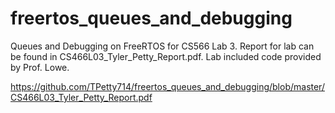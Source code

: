 # freertos_queues_and_debugging
Queues and Debugging on FreeRTOS for CS566 Lab 3. Report for lab can be found in CS466L03_Tyler_Petty_Report.pdf. Lab included code provided by Prof. Lowe.

https://github.com/TPetty714/freertos_queues_and_debugging/blob/master/CS466L03_Tyler_Petty_Report.pdf
